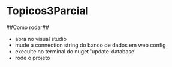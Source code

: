 # Topicos3Parcial

##Como rodar##

* abra no visual studio
* mude a connection string do banco de dados em web config
* execulte no terminal do nuget 'update-database'
* rode o projeto
